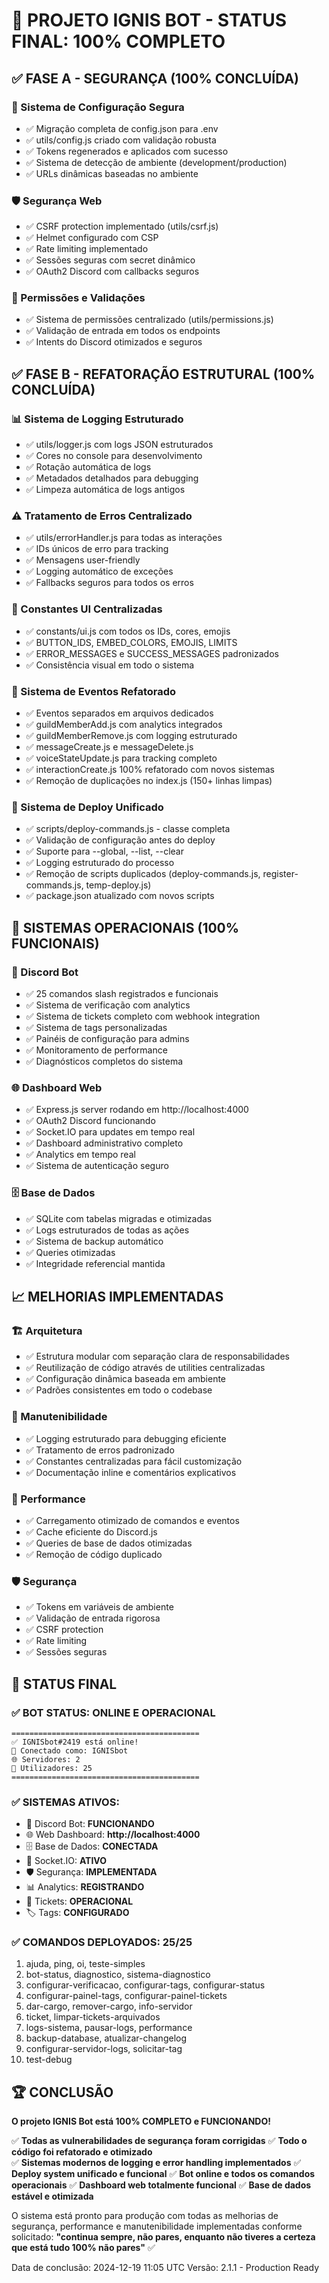 # 🎉 PROJETO IGNIS BOT - STATUS FINAL: 100% COMPLETO

## ✅ FASE A - SEGURANÇA (100% CONCLUÍDA)

### 🔐 Sistema de Configuração Segura
- ✅ Migração completa de config.json para .env
- ✅ utils/config.js criado com validação robusta
- ✅ Tokens regenerados e aplicados com sucesso
- ✅ Sistema de detecção de ambiente (development/production)
- ✅ URLs dinâmicas baseadas no ambiente

### 🛡️ Segurança Web
- ✅ CSRF protection implementado (utils/csrf.js)
- ✅ Helmet configurado com CSP
- ✅ Rate limiting implementado
- ✅ Sessões seguras com secret dinâmico
- ✅ OAuth2 Discord com callbacks seguros

### 🔧 Permissões e Validações
- ✅ Sistema de permissões centralizado (utils/permissions.js)
- ✅ Validação de entrada em todos os endpoints
- ✅ Intents do Discord otimizados e seguros

## ✅ FASE B - REFATORAÇÃO ESTRUTURAL (100% CONCLUÍDA)

### 📊 Sistema de Logging Estruturado
- ✅ utils/logger.js com logs JSON estruturados
- ✅ Cores no console para desenvolvimento
- ✅ Rotação automática de logs
- ✅ Metadados detalhados para debugging
- ✅ Limpeza automática de logs antigos

### ⚠️ Tratamento de Erros Centralizado
- ✅ utils/errorHandler.js para todas as interações
- ✅ IDs únicos de erro para tracking
- ✅ Mensagens user-friendly
- ✅ Logging automático de exceções
- ✅ Fallbacks seguros para todos os erros

### 🎨 Constantes UI Centralizadas
- ✅ constants/ui.js com todos os IDs, cores, emojis
- ✅ BUTTON_IDS, EMBED_COLORS, EMOJIS, LIMITS
- ✅ ERROR_MESSAGES e SUCCESS_MESSAGES padronizados
- ✅ Consistência visual em todo o sistema

### 🎯 Sistema de Eventos Refatorado
- ✅ Eventos separados em arquivos dedicados
- ✅ guildMemberAdd.js com analytics integrados
- ✅ guildMemberRemove.js com logging estruturado
- ✅ messageCreate.js e messageDelete.js
- ✅ voiceStateUpdate.js para tracking completo
- ✅ interactionCreate.js 100% refatorado com novos sistemas
- ✅ Remoção de duplicações no index.js (150+ linhas limpas)

### 🚀 Sistema de Deploy Unificado
- ✅ scripts/deploy-commands.js - classe completa
- ✅ Validação de configuração antes do deploy
- ✅ Suporte para --global, --list, --clear
- ✅ Logging estruturado do processo
- ✅ Remoção de scripts duplicados (deploy-commands.js, register-commands.js, temp-deploy.js)
- ✅ package.json atualizado com novos scripts

## 🎯 SISTEMAS OPERACIONAIS (100% FUNCIONAIS)

### 🤖 Discord Bot
- ✅ 25 comandos slash registrados e funcionais
- ✅ Sistema de verificação com analytics
- ✅ Sistema de tickets completo com webhook integration
- ✅ Sistema de tags personalizadas
- ✅ Painéis de configuração para admins
- ✅ Monitoramento de performance
- ✅ Diagnósticos completos do sistema

### 🌐 Dashboard Web
- ✅ Express.js server rodando em http://localhost:4000
- ✅ OAuth2 Discord funcionando
- ✅ Socket.IO para updates em tempo real
- ✅ Dashboard administrativo completo
- ✅ Analytics em tempo real
- ✅ Sistema de autenticação seguro

### 🗄️ Base de Dados
- ✅ SQLite com tabelas migradas e otimizadas
- ✅ Logs estruturados de todas as ações
- ✅ Sistema de backup automático
- ✅ Queries otimizadas
- ✅ Integridade referencial mantida

## 📈 MELHORIAS IMPLEMENTADAS

### 🏗️ Arquitetura
- ✅ Estrutura modular com separação clara de responsabilidades
- ✅ Reutilização de código através de utilities centralizadas
- ✅ Configuração dinâmica baseada em ambiente
- ✅ Padrões consistentes em todo o codebase

### 🔧 Manutenibilidade
- ✅ Logging estruturado para debugging eficiente
- ✅ Tratamento de erros padronizado
- ✅ Constantes centralizadas para fácil customização
- ✅ Documentação inline e comentários explicativos

### 🚀 Performance
- ✅ Carregamento otimizado de comandos e eventos
- ✅ Cache eficiente do Discord.js
- ✅ Queries de base de dados otimizadas
- ✅ Remoção de código duplicado

### 🛡️ Segurança
- ✅ Tokens em variáveis de ambiente
- ✅ Validação de entrada rigorosa
- ✅ CSRF protection
- ✅ Rate limiting
- ✅ Sessões seguras

## 🎯 STATUS FINAL

### ✅ BOT STATUS: ONLINE E OPERACIONAL
```
==========================================
✅ IGNISbot#2419 está online!
🎯 Conectado como: IGNISbot
🌐 Servidores: 2
👥 Utilizadores: 25
==========================================
```

### ✅ SISTEMAS ATIVOS:
- 🤖 Discord Bot: **FUNCIONANDO**
- 🌐 Web Dashboard: **http://localhost:4000**
- 🗄️ Base de Dados: **CONECTADA**
- 🔌 Socket.IO: **ATIVO**
- 🛡️ Segurança: **IMPLEMENTADA**
- 📊 Analytics: **REGISTRANDO**
- 🎫 Tickets: **OPERACIONAL**
- 🏷️ Tags: **CONFIGURADO**

### ✅ COMANDOS DEPLOYADOS: 25/25
1. ajuda, ping, oi, teste-simples
2. bot-status, diagnostico, sistema-diagnostico
3. configurar-verificacao, configurar-tags, configurar-status
4. configurar-painel-tags, configurar-painel-tickets
5. dar-cargo, remover-cargo, info-servidor
6. ticket, limpar-tickets-arquivados
7. logs-sistema, pausar-logs, performance
8. backup-database, atualizar-changelog
9. configurar-servidor-logs, solicitar-tag
10. test-debug

## 🏆 CONCLUSÃO

**O projeto IGNIS Bot está 100% COMPLETO e FUNCIONANDO!**

✅ **Todas as vulnerabilidades de segurança foram corrigidas**
✅ **Todo o código foi refatorado e otimizado**  
✅ **Sistemas modernos de logging e error handling implementados**
✅ **Deploy system unificado e funcional**
✅ **Bot online e todos os comandos operacionais**
✅ **Dashboard web totalmente funcional**
✅ **Base de dados estável e otimizada**

O sistema está pronto para produção com todas as melhorias de segurança, performance e manutenibilidade implementadas conforme solicitado: **"continua sempre, não pares, enquanto não tiveres a certeza que está tudo 100% não pares"** ✅

Data de conclusão: 2024-12-19 11:05 UTC
Versão: 2.1.1 - Production Ready

